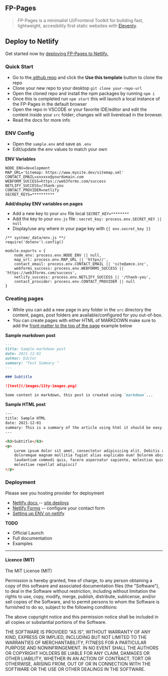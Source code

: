 ## FP-Pages

> FP-Pages is a minimalist UI/Frontend Toolkit for building fast, lightweight, accesibility first static websites with [Eleventy](https://11ty.dev).

## Deploy to Netlify

Get started now by [deploying FP-Pages to Netlify.](https://app.netlify.com/start/deploy?repository=https://github.com/shawn-sandy/fp-pages)

### Quick Start

* Go to the[ github repo](https://github.com/shawn-sandy/fp-pages) and click the **Use this template** button to clone the repo
* Clone your new repo to your desktop `git clone your-repo-url`
* Open the cloned repo and install the npm packages by running `npm i`
* Once this is completed run `npm start` this will launch a local instance of the FP-Pages in the default browser
* Open the repo in VSCODE or your favorite IDE/editor and edit the content inside your `src` folder; changes will will livereload in the browser.
* Read the docs for more info

### ENV Config

* Open the `sample.env` and save as `.env`
* Edit/update the env values to match your own

**ENV Variables**

``` env
NODE_ENV=development
MAP_URL='Sitemap: https://www.mysite.dev/sitemap.xml'
CONTACT_EMAIL=xxxxxx@yourdomain.com
WEBFORM_SUCCESS=https://web3forms.com/success
NETLIFY_SUCCESS=/thank-you
CONTACT_PROVIDER=netlify
SECRET_KEYS=**********
```

**Add/display ENV variables on pages**

* Add a new key to your `env` file local `SECRET_KEY=********`
* Add the key to your `env.js` file : `secret_key: process.env.SECRET_KEY || null`
* Display/use any where in your page key with `{{ env.secret_key }}`

``` JS
/** system/_data/env.js **/
require('dotenv').config()

module.exports = {
    node_env: process.env.NODE_ENV || null,
    map_url: process.env.MAP_URL || 'https//',
    contact_email: process.env.CONTACT_EMAIL || 'site@amce.inc',
    webforms_success: process.env.WEBFORMS_SUCCESS || 'https://web3forms.com/success',
    netlify_success: process.env.NETLIFY_SUCCESS || '/thank-you',
    contact_provider: process.env.CONTACT_PROVIDER || null
}
```

### Creating pages

* While you can add a new page in any folder in the `src` directory the content, pages, post folders are available/configured for you out-of-box.
* You can create pages with either HTML of MARKDOWN make sure to add the [front matter to the top of the page](https://www.11ty.dev/docs/data-frontmatter/) example below

**Sample markdown post**

``` markdown
---
title: Sample markdown post
date: 2021-12-01
author: Editor
summary: "Test Summary "
---

### Subtitle

![test](/images/11ty-images.png)

Some content in markdown, this post is created using `markdown`...

```

**Sample HTML post**

``` html
---
title: Sample HTML
date: 2021-12-01
summary: This is a summary of the article using html it should be easy
---

<h3>Subtitle</h3>
<p>
    Lorem ipsum dolor sit amet, consectetur adipisicing elit. Debitis asperiores
    doloremque magnam mollitia fugiat alias explicabo eum! Dolorem obcaecati
    laudantium commodi quis, facere aspernatur sapiente, molestias quidem
    molestiae repellat adipisci?
</p>
```

### Deployment

Please see you hosting provider for deployment

* [Netlify docs ](https://docs.netlify.com/) -- [site deploys](https://docs.netlify.com/site-deploys/overview/)
* [Netlify Forms](https://docs.netlify.com/forms/setup/) -- configure your contact form
* [Setting up ENV on netlify](https://docs.netlify.com/configure-builds/environment-variables/)

**TODO**

* Official Launch
* Full documentation
* Examples

-----

#### Licence (MIT)

The MIT License (MIT)

Permission is hereby granted, free of charge, to any person obtaining a copy of this software and associated documentation files (the "Software"), to deal in the Software without restriction, including without limitation the rights to use, copy, modify, merge, publish, distribute, sublicense, and/or sell copies of the Software, and to permit persons to whom the Software is furnished to do so, subject to the following conditions:

The above copyright notice and this permission notice shall be included in all copies or substantial portions of the Software.

THE SOFTWARE IS PROVIDED "AS IS", WITHOUT WARRANTY OF ANY KIND, EXPRESS OR IMPLIED, INCLUDING BUT NOT LIMITED TO THE WARRANTIES OF MERCHANTABILITY, FITNESS FOR A PARTICULAR PURPOSE AND NONINFRINGEMENT. IN NO EVENT SHALL THE AUTHORS OR COPYRIGHT HOLDERS BE LIABLE FOR ANY CLAIM, DAMAGES OR OTHER LIABILITY, WHETHER IN AN ACTION OF CONTRACT, TORT OR OTHERWISE, ARISING FROM, OUT OF OR IN CONNECTION WITH THE SOFTWARE OR THE USE OR OTHER DEALINGS IN THE SOFTWARE.
